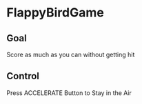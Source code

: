 # FlappyBirdGame

## Goal
Score as much as you can without getting hit

## Control
Press ACCELERATE Button to Stay in the Air
